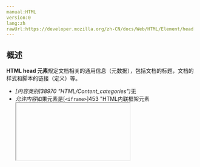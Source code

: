 ```yaml
---
manual:HTML
version:0
lang:zh
rawUrl:https://developer.mozilla.org/zh-CN/docs/Web/HTML/Element/head
---
```





## 概述<a name="概述"></a>


**HTML head 元素**规定文档相关的通用信息（元数据），包括文档的标题，文档的样式和脚本的链接（定义）等。


* <dfn>[内容类别]38970 "HTML/Content_categories")</dfn>无
* <dfn>允许内容</dfn>如果元素是[`<iframe>`]453 "HTML内联框架元素 <iframe> 表示嵌套的浏览上下文，有效地将另一个HTML页面嵌入到当前页面中。在HTML 4.01中，文档可能包含头部和正文，或头部和框架集，但不能包含正文和框架集。但是，<iframe>可以在正常的文档主体中使用。每个浏览上下文都有自己的会话历史记录和活动文档。包含嵌入内容的浏览上下文称为父浏览上下文。顶级浏览上下文（没有父级）通常是浏览器窗口。")`[srcdoc]39219 "")`, 或者如果来自更高等级协议、零个或更多元数据内容的元素的标题信息可用 。<br></br>否则，一个或更多元数据内容的元素中确切的一个是[`<title>`]38841 "HTML <title> 元素 定义文档的标题，显示在浏览器的标题栏或标签页上。它只可以包含文本，若是包含有标签，则包含的任何标签都不会被解释。")元素。
* <dfn>标签省略</dfn>如果在&lt;head&gt;元素中的第一个是个元素则开始标签可被省略<br></br>如果跟在&lt;head&gt;元素后的第一个不是空白字符或注释则结束标签可被省略
* <dfn>允许父元素</dfn>一个[`<html>`]12547 "HTML <html> 元素 表示一个HTML文档的根（顶级元素），所所以它也被称为根元素。其他所有其他元素必须是此元素的后代。")元素，作为它的第一个子元素
* <dfn>DOM 接口</dfn>[`HTMLHeadElement`]2757 "HTMLHeadElement 接口包含一个文档的描述信息（或者称作元信息）这类对象继承了HTMLElement接口的全部属性和方法。")

## 属性<a name="属性"></a>


该元素包含[全局属性]39015 "HTML/Global attributes")。

<dl><dt id=''>**`profile`**[HTML 4]101 "")only,<i></i>in[HTML5]4 "")</dt><dd>以空白符分隔的，一个或多个元数据档案的 URI。</dd></dl>
## 示例<a name="示例"></a>

```
<html>
  <head>
    <title>文档标题</title>
  </head>
</html>
```

## 附注<a name="附注"></a>


如果在文档中忽略了`<head>`标签，则大部分浏览器会自动创建一个`<head>`元素。[当然，有一些不会]39220 "http://www.stevesouders.com/blog/2010/05/12/autohead-my-first-browserscope-user-test/")。<br></br>下面这些浏览器经测试不会自动创建一个 head 元素：Android &lt;=1.6, iPhone &lt;=3.1.3, Nokia 90, Opera &lt;=9.27, and Safari &lt;=3.2.1。


## 规范<a name="Specifications"></a>

Specification | Status | Comment 
 ---  |  ---  |  ---  | 
[HTML Living Standard<br></br><small>&lt;head&gt;</small>]12521 "") | Living Standard | 自上一次快照后未改变 
[HTML5<br></br><small>&lt;head&gt;</small>]12523 "") | Recommendation | 过时的简介 
[HTML 4.01 Specification<br></br><small>&lt;head&gt;</small>]39221 "") | Recommendation |  


## 浏览器兼容性<a name="Browser_compatibility"></a>


**[We&#39;re converting our compatibility data into a machine-readable JSON format]3344 "")**. This compatibility table still uses the old format, because we haven&#39;t yet converted the data it contains.**[Find out how you can help!]3392 "")**


* 
* 

Feature | Chrome | Firefox (Gecko) | Internet Explorer | Opera | Safari (WebKit) 
Basic support | 1.0 | (Yes) | (Yes) | (Yes) | (Yes) 




## 相关链接<a name="相关链接"></a>

* 可用于&lt;head&gt;元素内的元素有:[`<title>`]38841 "HTML <title> 元素 定义文档的标题，显示在浏览器的标题栏或标签页上。它只可以包含文本，若是包含有标签，则包含的任何标签都不会被解释。"),[`<base>`]12162 "HTML <base> 元素 指定用于一个文档中包含的所有相对URL的基本URL。一份中只能有一个<base>元素。"),[`<link>`]12815 "HTML 中<link>元素指定了外部资源与当前文档的关系. 这个元素的使用方法包括为导航定义关系框架.这个元素经常用来链接css文件。"),[`<style>`]16540 "HTML的<style>元素包含了文档的样式化信息或者文档的一部分。指定的样式化星系包含的该元素内，通常是CSS的格式。"),[`<meta>`]26137 "HTML <meta> 元素表示那些不能由其它HTML元相关元素 (<base>, <link>, <script>, <style> 或 <title>) 之一表示的任何元数据信息."),[`<script>`]8665 "HTML <script> 元素用于嵌入或引用可执行脚本。"),[`<noscript>`]13165 "如果页面上的脚本类型不受支持或者当前在浏览器中关闭了脚本，则在HTML  元素中定义脚本未被执行时的替代内容。"),[`<command>`]38793 "command元素用来表示一个用户可以调用的命令.")



